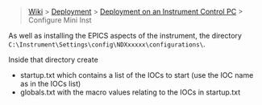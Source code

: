 > [Wiki](Home) > [Deployment](Deployment) > [Deployment on an Instrument Control PC](Deployment-on-an-Instrument-Control-PC) > Configure Mini Inst

As well as installing the EPICS aspects of the instrument, the directory `C:\Instrument\Settings\config\NDXxxxxx\configurations\`.

Inside that directory create
- startup.txt which contains a list of the IOCs to start (use the IOC name as in the IOCs list)
- globals.txt with the macro values relating to the IOCs in startup.txt
